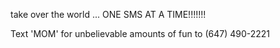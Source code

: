 take over the world ... ONE SMS AT A TIME!!!!!!! 

Text 'MOM' for unbelievable amounts of fun to (647) 490-2221